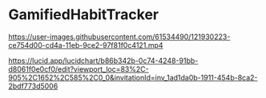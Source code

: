 

# GamifiedHabitTracker

https://user-images.githubusercontent.com/61534490/121930223-ce754d00-cd4a-11eb-9ce2-97f81f0c4121.mp4

https://lucid.app/lucidchart/b86b342b-0c74-4248-91bb-d8061f0e0cf0/edit?viewport_loc=83%2C-905%2C1652%2C585%2C0_0&invitationId=inv_1ad1da0b-1911-454b-8ca2-2bdf773d5006
